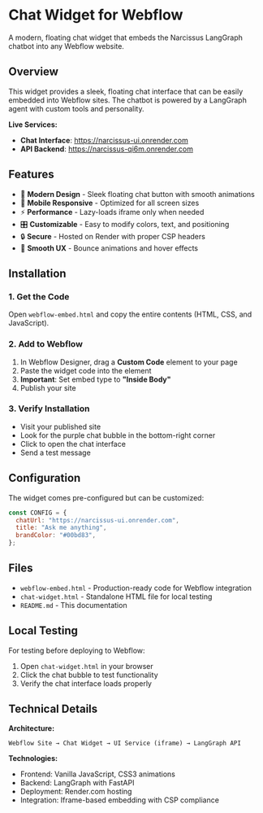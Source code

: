 # Chat Widget for Webflow

A modern, floating chat widget that embeds the Narcissus LangGraph chatbot into any Webflow website.

## Overview

This widget provides a sleek, floating chat interface that can be easily embedded into Webflow sites. The chatbot is powered by a LangGraph agent with custom tools and personality.

**Live Services:**

- **Chat Interface**: https://narcissus-ui.onrender.com
- **API Backend**: https://narcissus-qi6m.onrender.com

## Features

- 🎨 **Modern Design** - Sleek floating chat button with smooth animations
- 📱 **Mobile Responsive** - Optimized for all screen sizes
- ⚡ **Performance** - Lazy-loads iframe only when needed
- 🎛️ **Customizable** - Easy to modify colors, text, and positioning
- 🔒 **Secure** - Hosted on Render with proper CSP headers
- 💫 **Smooth UX** - Bounce animations and hover effects

## Installation

### 1. Get the Code

Open `webflow-embed.html` and copy the entire contents (HTML, CSS, and JavaScript).

### 2. Add to Webflow

1. In Webflow Designer, drag a **Custom Code** element to your page
2. Paste the widget code into the element
3. **Important**: Set embed type to **"Inside Body"**
4. Publish your site

### 3. Verify Installation

- Visit your published site
- Look for the purple chat bubble in the bottom-right corner
- Click to open the chat interface
- Send a test message

## Configuration

The widget comes pre-configured but can be customized:

```javascript
const CONFIG = {
  chatUrl: "https://narcissus-ui.onrender.com",
  title: "Ask me anything",
  brandColor: "#00bd83",
};
```

## Files

- `webflow-embed.html` - Production-ready code for Webflow integration
- `chat-widget.html` - Standalone HTML file for local testing
- `README.md` - This documentation

## Local Testing

For testing before deploying to Webflow:

1. Open `chat-widget.html` in your browser
2. Click the chat bubble to test functionality
3. Verify the chat interface loads properly

## Technical Details

**Architecture:**

```
Webflow Site → Chat Widget → UI Service (iframe) → LangGraph API
```

**Technologies:**

- Frontend: Vanilla JavaScript, CSS3 animations
- Backend: LangGraph with FastAPI
- Deployment: Render.com hosting
- Integration: Iframe-based embedding with CSP compliance
